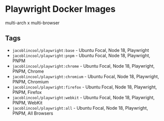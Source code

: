 # Playwright Docker Images

multi-arch x multi-browser

## Tags

- `jacoblincool/playwright:base` - Ubuntu Focal, Node 18, Playwright
- `jacoblincool/playwright:pnpm` - Ubuntu Focal, Node 18, Playwright, PNPM
- `jacoblincool/playwright:chrome` - Ubuntu Focal, Node 18, Playwright, PNPM, Chrome
- `jacoblincool/playwright:chromium` - Ubuntu Focal, Node 18, Playwright, PNPM, Chromium
- `jacoblincool/playwright:firefox` - Ubuntu Focal, Node 18, Playwright, PNPM, Firefox
- `jacoblincool/playwright:webkit` - Ubuntu Focal, Node 18, Playwright, PNPM, WebKit
- `jacoblincool/playwright:all` - Ubuntu Focal, Node 18, Playwright, PNPM, All Browsers
